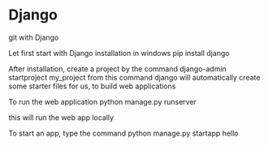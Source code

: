# Django
git with Django

Let first start with Django installation in windows 
   pip install django
   
After installation, create a project by the command 
   django-admin startproject my_project
from this command django will automatically create some starter files for us, to build web applications

To run the web application 
  python manage.py runserver
  
this will run the web app locally

To start an app, type the command
   python manage.py startapp hello
   
